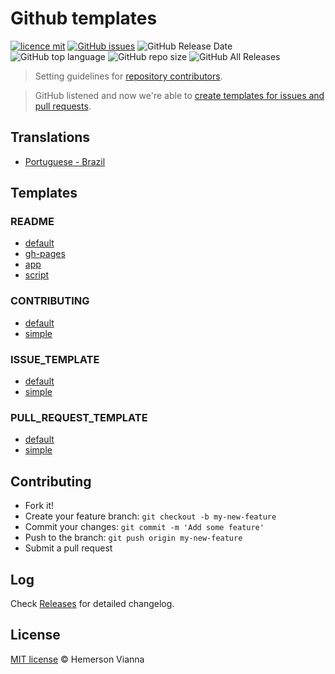 # Github templates

[![licence mit](https://img.shields.io/badge/license-MIT-blue.svg?style=flat-square)](http://hemersonvianna.mit-license.org/)
[![GitHub issues](https://img.shields.io/github/issues/org-moon-world/github-templates.svg)](https://github.com/org-moon-world/github-templates/issues)
![GitHub Release Date](https://img.shields.io/github/release-date/org-moon-world/github-templates.svg)
![GitHub top language](https://img.shields.io/github/languages/top/org-moon-world/github-templates.svg)
![GitHub repo size](https://img.shields.io/github/repo-size/org-moon-world/github-templates.svg)
![GitHub All Releases](https://img.shields.io/github/downloads/org-moon-world/github-templates/total.svg)

> Setting guidelines for [repository contributors](https://help.github.com/articles/setting-guidelines-for-repository-contributors/).

> GitHub listened and now we're able to [create templates for issues and pull requests](https://github.com/blog/2111-issue-and-pull-request-templates).

## Translations

* [Portuguese - Brazil](translations/pt_BR)

## Templates

### README

- [default](templates/readme/default/README.md)
- [gh-pages](templates/readme/gh-pages/README.md)
- [app](templates/readme/app/README.md)
- [script](templates/readme/script/README.md)

### CONTRIBUTING

- [default](templates/contributing/default/CONTRIBUTING.md)
- [simple](templates/contributing/simple/CONTRIBUTING.md)

### ISSUE_TEMPLATE

- [default](templates/issue/default/ISSUE_TEMPLATE.md)
- [simple](templates/issue/simple/ISSUE_TEMPLATE.md)

### PULL_REQUEST_TEMPLATE

- [default](templates/pull-request/default/PULL_REQUEST_TEMPLATE.md)
- [simple](templates/pull-request/simple/PULL_REQUEST_TEMPLATE.md)

## Contributing

- Fork it!
- Create your feature branch: `git checkout -b my-new-feature`
- Commit your changes: `git commit -m 'Add some feature'`
- Push to the branch: `git push origin my-new-feature`
- Submit a pull request

## Log

Check [Releases](https://github.com/org-moon-world/github-templates/releases) for detailed changelog.

## License

[MIT license](http://hemersonvianna.mit-license.org/) © Hemerson Vianna
